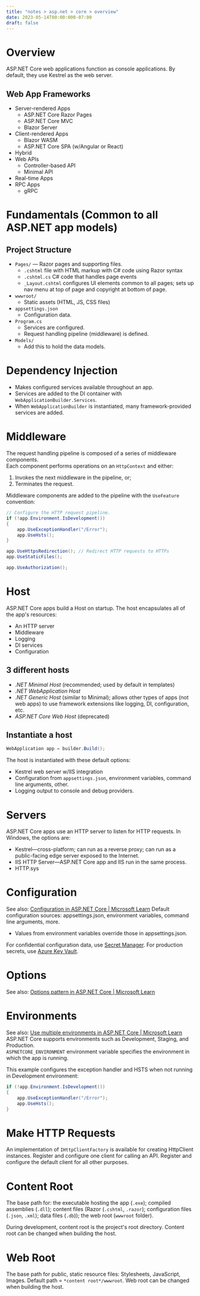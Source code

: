 ```yaml
---
title: "notes > asp.net > core > overview"
date: 2023-05-14T00:00:000-07:00
draft: false
---
```


# Overview
ASP.NET Core web applications function as console applications.
By default, they use Kestrel as the web server.

## Web App Frameworks
- Server-rendered Apps
    - ASP.NET Core Razor Pages
    - ASP.NET Core MVC
    - Blazor Server
- Client-rendered Apps
    - Blazor WASM
    - ASP.NET Core SPA (w/Angular or React)
- Hybrid
- Web APIs
    - Controller-based API
    - Minimal API
- Real-time Apps
- RPC Apps
    - gRPC

# Fundamentals (Common to all ASP.NET app models)
## Project Structure
- `Pages/` — Razor pages and supporting files.
    - `.cshtml` file with HTML markup with C# code using Razor syntax
    - `.cshtml.cs` C# code that handles page events
    - `_Layout.cshtml` configures UI elements common to all pages; sets up nav menu at top of page and copyright at bottom of page.
- `wwwroot/`
    - Static assets (HTML, JS, CSS files)
- `appsettings.json`
    - Configuration data.
- `Program.cs`
    - Services are configured.
    - Request handling pipeline (middleware) is defined.
- `Models/`
    - Add this to hold the data models.

# Dependency Injection
- Makes configured services available throughout an app.
- Services are added to the DI container with `WebApplicationBuilder.Services`.
- When `WebApplicationBuilder` is instantiated, many framework-provided services are added.

# Middleware
The request handling pipeline is composed of a series of middleware components.  
Each component performs operations on an `HttpContext` and either:
1. Invokes the next middleware in the pipeline, or;
2. Terminates the request.

Middleware components are added to the pipeline with the `UseFeature` convention:  
```cs
// Configure the HTTP request pipeline.
if (!app.Environment.IsDevelopment())
{
    app.UseExceptionHandler("/Error");
    app.UseHsts();
}

app.UseHttpsRedirection(); // Redirect HTTP requests to HTTPs
app.UseStaticFiles();

app.UseAuthorization();
```
# Host
ASP.NET Core apps build a Host on startup.  The host encapsulates all of the app's resources:
- An HTTP server
- Middleware
- Logging
- DI services
- Configuration

## 3 different hosts
- *.NET Minimal Host* (recommended; used by default in templates)
- *.NET WebApplication Host*
- *.NET Generic Host* (similar to Minimal); allows other types of apps (not web apps) to use framework extensions like logging, DI, configuration, etc.
- *ASP.NET Core Web Host* (deprecated)

## Instantiate a host
```cs
WebApplication app = builder.Build();
```
The host is instantiated with these default options:
- Kestrel web server w/IIS integration
- Configuration from `appsettings.json`, environment variables, command line arguments, other.
- Logging output to console and debug providers.

# Servers
ASP.NET Core apps use an HTTP server to listen for HTTP requests.  In Windows, the options are:
- Kestrel—cross-platform; can run as a reverse proxy; can run as a public-facing edge server exposed to the Internet.
- IIS HTTP Server—ASP.NET Core app and IIS run in the same process.
- HTTP.sys

# Configuration
See also:  [Configuration in ASP.NET Core | Microsoft Learn](https://learn.microsoft.com/en-us/aspnet/core/fundamentals/configuration/?view=aspnetcore-7.0)
Default configuration sources:  appsettings.json, environment variables, command line arguments, more.
- Values from environment variables override those in appsettings.json.

For confidential configuration data, use [Secret Manager](https://docs.microsoft.com/en-us/aspnet/core/security/app-secrets?view=aspnetcore-6.0#secret-manager).
For production secrets, use [Azure Key Vault](https://docs.microsoft.com/en-us/aspnet/core/security/key-vault-configuration?view=aspnetcore-6.0).

# Options
See also:  [Options pattern in ASP.NET Core | Microsoft Learn](https://learn.microsoft.com/en-us/aspnet/core/fundamentals/configuration/options?view=aspnetcore-7.0)

# Environments
See also:  [Use multiple environments in ASP.NET Core | Microsoft Learn](https://learn.microsoft.com/en-us/aspnet/core/fundamentals/environments?view=aspnetcore-7.0)
ASP.NET Core supports environments such as Development, Staging, and Production.  
`ASPNETCORE_ENVIRONMENT` environment variable specifies the environment in which the app is running.

This example configures the exception handler and HSTS when not running in Development environment:
```cs
if (!app.Environment.IsDevelopment())
{
    app.UseExceptionHandler("/Error");
    app.UseHsts();
}
```
# Make HTTP Requests
An implementation of `IHttpClientFactory` is available for creating HttpClient instances.
Register and configure one client for calling an API.  Register and configure the default client for all other purposes.

# Content Root
The base path for:  the executable hosting the app (`.exe`); compiled assemblies (`.dll`); content files (Razor (`.cshtml`, `.razor`); configuration files (`.json`, `.xml`); data files (`.db`)); the web root (`wwwroot` folder).

During development, content root is the project's root directory.
Content root can be changed when building the host.

# Web Root
The base path for public, static resource files:  Stylesheets, JavaScript, Images.
Default path = `*content root*/wwwroot`.
Web root can be changed when building the host.
